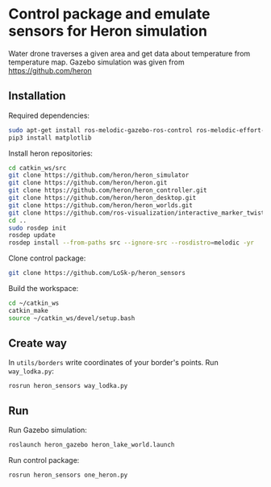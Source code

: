 # Control package and emulate sensors for Heron simulation
Water drone traverses a given area and get data about temperature from temperature map.
Gazebo simulation was given from https://github.com/heron

## Installation

Required dependencies:

```bash
sudo apt-get install ros-melodic-gazebo-ros-control ros-melodic-effort-controllers ros-melodic-joint-state-controller ros-melodic-imu-tools ros-melodic-uuv-simulator ros-melodic-lms1xx
pip3 install matplotlib
```

Install heron repositories:
```bash
cd catkin_ws/src
git clone https://github.com/heron/heron_simulator
git clone https://github.com/heron/heron.git
git clone https://github.com/heron/heron_controller.git
git clone https://github.com/heron/heron_desktop.git
git clone https://github.com/heron/heron_worlds.git
git clone https://github.com/ros-visualization/interactive_marker_twist_server.git
cd ..
sudo rosdep init
rosdep update
rosdep install --from-paths src --ignore-src --rosdistro=melodic -yr
```
Clone control package:
```bash
git clone https://github.com/LoSk-p/heron_sensors
```
Build the workspace:
```bash
cd ~/catkin_ws
catkin_make
source ~/catkin_ws/devel/setup.bash
```

## Create way
In `utils/borders` write coordinates of your border's points.
Run `way_lodka.py`:
```
rosrun heron_sensors way_lodka.py
```
## Run
Run Gazebo simulation:
```bash
roslaunch heron_gazebo heron_lake_world.launch
```
Run control package:
```bash
rosrun heron_sensors one_heron.py
```
